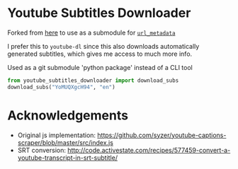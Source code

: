 # Youtube Subtitles Downloader

Forked from [here](https://github.com/vvigilante/youtube-subtitles-downlaoder) to use as a submodule for [`url_metadata`](https://github.com/seanbreckenridge/url_metadata)

I prefer this to `youtube-dl` since this also downloads automatically generated subtitles, which gives me access to much more info.

Used as a git submodule 'python package' instead of a CLI tool

```python
from youtube_subtitles_downloader import download_subs
download_subs("YoMUQXgcH94", "en")
```

# Acknowledgements
- Original js implementation: https://github.com/syzer/youtube-captions-scraper/blob/master/src/index.js
- SRT conversion: http://code.activestate.com/recipes/577459-convert-a-youtube-transcript-in-srt-subtitle/
